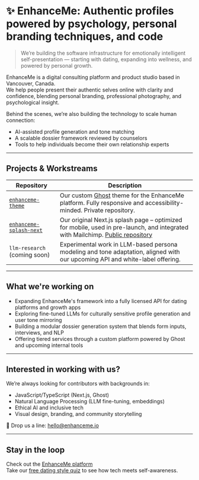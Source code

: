 # ✨ EnhanceMe: Authentic profiles powered by psychology, personal branding techniques, and code

> We’re building the software infrastructure for emotionally intelligent self-presentation — starting with dating, expanding into wellness, and powered by personal growth.

EnhanceMe is a digital consulting platform and product studio based in Vancouver, Canada.  
We help people present their authentic selves online with clarity and confidence, blending personal branding, professional photography, and psychological insight.

Behind the scenes, we’re also building the technology to scale human connection:
- AI-assisted profile generation and tone matching
- A scalable dossier framework reviewed by counselors
- Tools to help individuals become their own relationship experts

---

## Projects & Workstreams

| Repository | Description |
|------------|-------------|
| [`enhanceme-theme`](https://www.enhanceme.io/) | Our custom [Ghost](https://ghost.org/) theme for the EnhanceMe platform. Fully responsive and accessibility-minded. Private repository. |
| [`enhanceme-splash-next`](https://enhanceme-splash-next.vercel.app) | Our original Next.js splash page – optimized for mobile, used in pre-launch, and integrated with Mailchimp. [Public repository](https://github.com/EnhanceMe-Consulting/enhanceme-splash-page)  |
| `llm-research` (coming soon) | Experimental work in LLM-based persona modeling and tone adaptation, aligned with our upcoming API and white-label offering. |

---

##  What we're working on

-  Expanding EnhanceMe's framework into a fully licensed API for dating platforms and growth apps  
-  Exploring fine-tuned LLMs for culturally sensitive profile generation and user tone mirroring  
-  Building a modular dossier generation system that blends form inputs, interviews, and NLP  
-  Offering tiered services through a custom platform powered by Ghost and upcoming internal tools  

---

## Interested in working with us?

We’re always looking for contributors with backgrounds in:
- JavaScript/TypeScript (Next.js, Ghost)
- Natural Language Processing (LLM fine-tuning, embeddings)
- Ethical AI and inclusive tech
- Visual design, branding, and community storytelling

📩 Drop us a line: [hello@enhanceme.io](mailto:hello@enhanceme.io)

---

## Stay in the loop

Check out the [EnhanceMe platform](https://www.enhanceme.io)  
Take our [free dating style quiz](https://www.enhanceme.io/get-started) to see how tech meets self-awareness.

